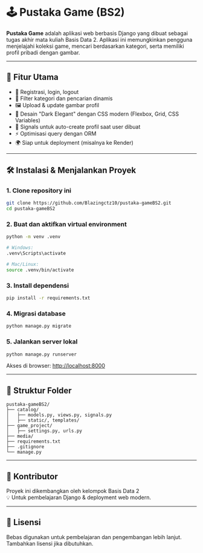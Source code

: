 # 🕹️ Pustaka Game (BS2)

**Pustaka Game** adalah aplikasi web berbasis Django yang dibuat sebagai tugas akhir mata kuliah Basis Data 2. Aplikasi ini memungkinkan pengguna menjelajahi koleksi game, mencari berdasarkan kategori, serta memiliki profil pribadi dengan gambar.

---

## 🚀 Fitur Utama

- 🔐 Registrasi, login, logout
- 📂 Filter kategori dan pencarian dinamis
- 🖼️ Upload & update gambar profil
- 🎨 Desain "Dark Elegant" dengan CSS modern (Flexbox, Grid, CSS Variables)
- 🧠 Signals untuk auto-create profil saat user dibuat
- ⚡ Optimisasi query dengan ORM
- 🌍 Siap untuk deployment (misalnya ke Render)

---

## 🛠️ Instalasi & Menjalankan Proyek

### 1. Clone repository ini

```bash
git clone https://github.com/Blazingctz10/pustaka-gameBS2.git
cd pustaka-gameBS2
```

### 2. Buat dan aktifkan virtual environment

```bash
python -m venv .venv

# Windows:
.venv\Scripts\activate

# Mac/Linux:
source .venv/bin/activate
```

### 3. Install dependensi

```bash
pip install -r requirements.txt
```

### 4. Migrasi database

```bash
python manage.py migrate
```

### 5. Jalankan server lokal

```bash
python manage.py runserver
```

Akses di browser: [http://localhost:8000](http://localhost:8000)

---

## 📁 Struktur Folder

```
pustaka-gameBS2/
├── catalog/
│   ├── models.py, views.py, signals.py
│   ├── static/, templates/
├── game_project/
│   ├── settings.py, urls.py
├── media/
├── requirements.txt
├── .gitignore
└── manage.py
```

---

## 👥 Kontributor

Proyek ini dikembangkan oleh kelompok Basis Data 2  
💡 Untuk pembelajaran Django & deployment web modern.

---

## 📄 Lisensi

Bebas digunakan untuk pembelajaran dan pengembangan lebih lanjut.  
Tambahkan lisensi jika dibutuhkan.
